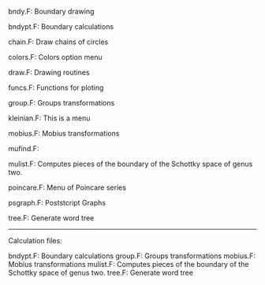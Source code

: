 bndy.F: Boundary drawing

bndypt.F: Boundary calculations

chain.F: Draw chains of circles

colors.F: Colors option menu

draw.F: Drawing routines

funcs.F: Functions for ploting

group.F: Groups transformations

kleinian.F: This is a menu

mobius.F: Mobius transformations

mufind.F: 

mulist.F: Computes pieces of the boundary of the Schottky space of genus two.

poincare.F: Menu of Poincare series

psgraph.F: Poststcript Graphs

tree.F: Generate word tree

---

Calculation files:

bndypt.F: Boundary calculations
group.F: Groups transformations
mobius.F: Mobius transformations
mulist.F: Computes pieces of the boundary of the Schottky space of genus two.
tree.F: Generate word tree
